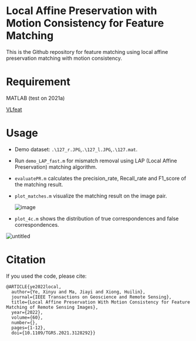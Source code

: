 # Local Affine Preservation with Motion Consistency for Feature Matching
This is the Github repository for feature matching using local affine preservation matching with motion consistency.

# Requirement
MATLAB (test on 2021a)

[VLfeat](https://github.com/vlfeat/vlfeat) 

# Usage
- Demo dataset: ```.\127_r.JPG```,```.\127_l.JPG```,```.\127.mat```.
- Run ```demo_LAP_fast.m``` for mismatch removal using LAP (Local Affine Preservation) matching algorithm.
- ```evaluatePR.m``` calculates the precision_rate, Recall_rate and F1_score of the matching result.
- ```plot_matches.m``` visualize the matching result on the image pair.

  ![image](https://user-images.githubusercontent.com/87520254/236364113-5a13b260-5b54-446c-b307-206ab9cee338.png)

- ```plot_4c.m``` shows the distribution of true correspondences and false correspondences.
  
![untitled](https://user-images.githubusercontent.com/87520254/236365469-55d11f07-a1ee-406f-9ed2-16955f6af233.png)



# Citation

If you used the code, please cite:
```
@ARTICLE{ye2022local,
  author={Ye, Xinyu and Ma, Jiayi and Xiong, Huilin},
  journal={IEEE Transactions on Geoscience and Remote Sensing}, 
  title={Local Affine Preservation With Motion Consistency for Feature Matching of Remote Sensing Images}, 
  year={2022},
  volume={60},
  number={},
  pages={1-12},
  doi={10.1109/TGRS.2021.3128292}}
```
